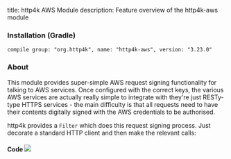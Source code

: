 title: http4k AWS Module
description: Feature overview of the http4k-aws module

### Installation (Gradle)
```compile group: "org.http4k", name: "http4k-aws", version: "3.23.0"```

### About

This module provides super-simple AWS request signing functionality for talking to AWS services. Once configured with the correct keys, the various AWS services are actually really simple to integrate with they're just RESTy-type HTTPS services - the main difficulty is that all requests need to have their contents digitally signed with the AWS credentials to be authorised.

http4k provides a `Filter` which does this request signing process. Just decorate a standard HTTP client and then make the relevant calls:
 
#### Code [<img class="octocat" src="/img/octocat-32.png"/>](https://github.com/http4k/http4k/blob/master/src/docs/guide/modules/aws/example_aws.kt)
<script src="https://gist-it.appspot.com/https://github.com/http4k/http4k/blob/master/src/docs/guide/modules/aws/example_aws.kt"></script>
